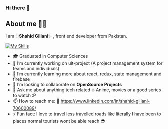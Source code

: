 ### Hi there 👋
## About me 🙋‍♂️
I am ✨**Shahid Gillani**✨ , front end developer from Pakistan.

[![My Skills](https://skills.thijs.gg/icons?i=react,html,css,bootstrap,materialui,sass,figma,git,js,jquery,mongodb,mysql,nextjs,nodejs,tailwind)](https://skills.thijs.gg)

- 🎓 Graduated in Computer Sciences
- 🔭 I’m currently working on ult-project (A project management system for teams and individuals)
- 🌱 I’m currently learning more about react, redux, state management and firebase
- 👯 I’m looking to collaborate on **OpenSource Projects**
- 💬 Ask me about anything tech related :fire: Anime, movies or a good series to watch :P
- 📫 How to reach me: :link: https://www.linkedin.com/in/shahid-gillani-70600089/
- ⚡ Fun fact: I love to travel less travelled roads like literally I have been to places normal tourists wont be able reach :sunglasses:
<!--
**sibshahz/sibshahz** is a ✨ _special_  repository because its `README.md` (this file) appears on your GitHub profile.

Here are some ideas to get you started:

- 🔭 I’m currently working on ...
- 🌱 I’m currently learning ...
- 👯 I’m looking to collaborate on ...
- 🤔 I’m looking for help with ...
- 💬 Ask me about ...
- 📫 How to reach me: ...
- 😄 Pronouns: ...
- ⚡ Fun fact: ...
-->
